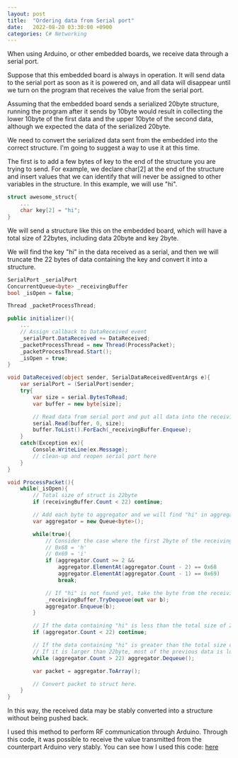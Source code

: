 ```yaml
---
layout: post
title:  "Ordering data from Serial port"
date:   2022-08-20 03:30:00 +0900
categories: C# Networking
---
```

When using Arduino, or other embedded boards, we receive data through a serial port.

Suppose that this embedded board is always in operation. It will send data to the serial port as soon as it is powered on, and all data will disappear until we turn on the program that receives the value from the serial port.

Assuming that the embedded board sends a serialized 20byte structure, running the program after it sends by 10byte would result in collecting the lower 10byte of the first data and the upper 10byte of the second data, although we expected the data of the serialized 20byte.

We need to convert the serialized data sent from the embedded into the correct structure. I'm going to suggest a way to use it at this time.

The first is to add a few bytes of key to the end of the structure you are trying to send.
For example, we declare char[2] at the end of the structure and insert values that we can identify that will never be assigned to other variables in the structure. In this example, we will use "hi".

```csharp
struct awesome_struct{
    ...
    char key[2] = "hi";
}
```
We will send a structure like this on the embedded board, which will have a total size of 22bytes, including data 20byte and key 2byte.

We will find the key "hi" in the data received as a serial, and then we will truncate the 22 bytes of data containing the key and convert it into a structure.

```csharp
SerialPort _serialPort
ConcurrentQueue<byte> _receivingBuffer
bool _isOpen = false;

Thread _packetProcessThread;

public initializer(){
    ...
    // Assign callback to DataReceived event
    _serialPort.DataReceived += DataReceived;
    _packetProcessThread = new Thread(ProcessPacket);
    _packetProcessThread.Start();
    _isOpen = true;
}

void DataReceived(object sender, SerialDataReceivedEventArgs e){
    var serialPort = (SerialPort)sender;
    try{
        var size = serial.BytesToRead;
        var buffer = new byte[size];

        // Read data from serial port and put all data into the receiving queue.
        serial.Read(buffer, 0, size);
        buffer.ToList().ForEach(_receivingBuffer.Enqueue);
    }
    catch(Exception ex){
        Console.WriteLine(ex.Message);
        // clean-up and reopen serial port here
    }
}

void ProcessPacket(){
    while(_isOpen){
        // Total size of struct is 22byte
        if (receivingBuffer.Count < 22) continue;

        // Add each byte to aggregator and we will find "hi" in aggregator.
        var aggregator = new Queue<byte>();

        while(true){
            // Consider the case where the first 2byte of the receiving buffer is "hi" due to the loss of data loss is also considered.
            // 0x68 = 'h'
            // 0x69 = 'i'
            if (aggregator.Count >= 2 &&
                aggregator.ElementAt(aggregator.Count - 2) == 0x68
                aggregator.ElementAt(aggregator.Count - 1) == 0x69)
                break;

            // If "hi" is not found yet, take the byte from the receiving buffer and enqueue it to the aggregator.
            _receivingBuffer.TryDequeue(out var b);
            aggregator.Enqueue(b);        
        }

        // If the data containing "hi" is less than the total size of 22byte, the data is discarded.
        if (aggregator.Count < 22) continue;

        // If the data containing "hi" is greater than the total size of 22byte, the aggregator's front data is discarded to match 22byte.
        // If it is larger than 22byte, most of the previous data is lost and only 'i' remains.
        while (aggregator.Count > 22) aggregator.Dequeue();

        var packet = aggregator.ToArray();

        // Convert packet to struct here.
    }
}
```
In this way, the received data may be stably converted into a structure without being pushed back.

I used this method to perform RF communication through Arduino. Through this code, it was possible to receive the value transmitted from the counterpart Arduino very stably. You can see how I used this code: [here]


[here]: https://github.com/cande-cansat/SatGS/blob/develop/SatGS.Communication/SerialReceiver.cs
